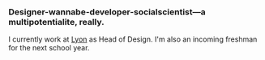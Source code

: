 ### Designer-wannabe-developer-socialscientist—a multipotentialite, really.
I currently work at [Lyon](https://lyon.com.ph/) as Head of Design. I'm also an incoming freshman for the next school year.
